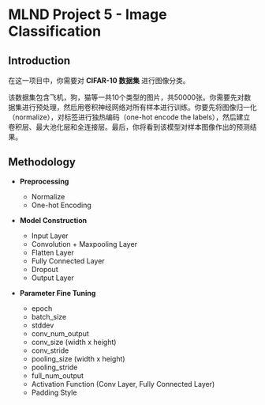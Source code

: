 # MLND Project 5 - Image Classification

## Introduction

在这一项目中，你需要对 **CIFAR-10 数据集** 进行图像分类。

该数据集包含飞机，狗，猫等一共10个类型的图片，共50000张。你需要先对数据集进行预处理，然后用卷积神经网络对所有样本进行训练。你要先将图像归一化（normalize），对标签进行独热编码（one-hot encode the labels），然后建立卷积层、最大池化层和全连接层。最后，你将看到该模型对样本图像作出的预测结果。


## Methodology

- **Preprocessing**
    - Normalize
    - One-hot Encoding
    
- **Model Construction**
    - Input Layer
    - Convolution + Maxpooling Layer
    - Flatten Layer
    - Fully Connected Layer
    - Dropout
    - Output Layer
    
- **Parameter Fine Tuning**
    - epoch
    - batch_size
    - stddev
    - conv_num_output
    - conv_size (width x height)
    - conv_stride
    - pooling_size (width x height)
    - pooling_stride
    - full_num_output
    - Activation Function (Conv Layer, Fully Connected Layer)
    - Padding Style